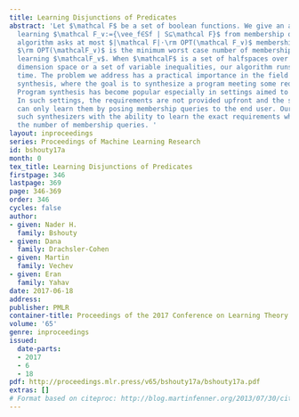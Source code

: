 ```yaml
---
title: Learning Disjunctions of Predicates
abstract: 'Let $\mathcal F$ be a set of boolean functions. We give an algorithm for
  learning $\mathcal F_∨:={\vee_f∈Sf | S⊆\mathcal F}$ from membership queries. Our
  algorithm asks at most $|\mathcal F|⋅\rm OPT(\mathcal F_∨)$ membership queries where
  $\rm OPT(\mathcalF_∨)$ is the minimum worst case number of membership queries for
  learning $\mathcalF_∨$. When $\mathcalF$ is a set of halfspaces over a constant
  dimension space or a set of variable inequalities, our algorithm runs in polynomial
  time. The problem we address has a practical importance in the field of program
  synthesis, where the goal is to synthesize a program meeting some requirements.
  Program synthesis has become popular especially in settings aimed to help end users.
  In such settings, the requirements are not provided upfront and the synthesizer
  can only learn them by posing membership queries to the end user. Our work completes
  such synthesizers with the ability to learn the exact requirements while bounding
  the number of membership queries. '
layout: inproceedings
series: Proceedings of Machine Learning Research
id: bshouty17a
month: 0
tex_title: Learning Disjunctions of Predicates
firstpage: 346
lastpage: 369
page: 346-369
order: 346
cycles: false
author:
- given: Nader H.
  family: Bshouty
- given: Dana
  family: Drachsler-Cohen
- given: Martin
  family: Vechev
- given: Eran
  family: Yahav
date: 2017-06-18
address: 
publisher: PMLR
container-title: Proceedings of the 2017 Conference on Learning Theory
volume: '65'
genre: inproceedings
issued:
  date-parts:
  - 2017
  - 6
  - 18
pdf: http://proceedings.mlr.press/v65/bshouty17a/bshouty17a.pdf
extras: []
# Format based on citeproc: http://blog.martinfenner.org/2013/07/30/citeproc-yaml-for-bibliographies/
---
```

